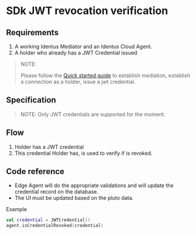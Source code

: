 # SDk JWT revocation verification
## Requirements
1. A working Identus Mediator and an Identus Cloud Agent.
2. A holder who already has a JWT Credential issued

> NOTE:
>
> Please follow the [Quick started guide](https://docs.atalaprism.io/docs/quick-start) to establish mediation,
> establish a connection as a holder, issue a jwt credential.

## Specification
> NOTE:
> Only JWT credentials are supported for the moment.

## Flow
1. Holder has a JWT credential
2. This credential Holder has, is used to verify if is revoked.


## Code reference

* Edge Agent will do the appropriate validations and will update the credential record on the database.
* The UI must be updated based on the pluto data.

Example
```kotlin
val credential = JWTCredential()
agent.isCredentialRevoked(credential)
```